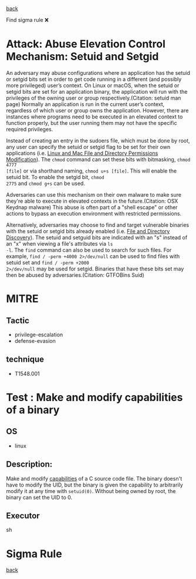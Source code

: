 
[back](../index.md)

Find sigma rule :x: 

# Attack: Abuse Elevation Control Mechanism: Setuid and Setgid 

An adversary may abuse configurations where an application has the setuid or setgid bits set in order to get code running in a different (and possibly more privileged) user’s context. On Linux or macOS, when the setuid or setgid bits are set for an application binary, the application will run with the privileges of the owning user or group respectively.(Citation: setuid man page) Normally an application is run in the current user’s context, regardless of which user or group owns the application. However, there are instances where programs need to be executed in an elevated context to function properly, but the user running them may not have the specific required privileges.

Instead of creating an entry in the sudoers file, which must be done by root, any user can specify the setuid or setgid flag to be set for their own applications (i.e. [Linux and Mac File and Directory Permissions Modification](https://attack.mitre.org/techniques/T1222/002)). The <code>chmod</code> command can set these bits with bitmasking, <code>chmod 4777 [file]</code> or via shorthand naming, <code>chmod u+s [file]</code>. This will enable the setuid bit. To enable the setgid bit, <code>chmod 2775</code> and <code>chmod g+s</code> can be used.

Adversaries can use this mechanism on their own malware to make sure they're able to execute in elevated contexts in the future.(Citation: OSX Keydnap malware) This abuse is often part of a "shell escape" or other actions to bypass an execution environment with restricted permissions.

Alternatively, adversaries may choose to find and target vulnerable binaries with the setuid or setgid bits already enabled (i.e. [File and Directory Discovery](https://attack.mitre.org/techniques/T1083)). The setuid and setguid bits are indicated with an "s" instead of an "x" when viewing a file's attributes via <code>ls -l</code>. The <code>find</code> command can also be used to search for such files. For example, <code>find / -perm +4000 2>/dev/null</code> can be used to find files with setuid set and <code>find / -perm +2000 2>/dev/null</code> may be used for setgid. Binaries that have these bits set may then be abused by adversaries.(Citation: GTFOBins Suid)

# MITRE
## Tactic
  - privilege-escalation
  - defense-evasion


## technique
  - T1548.001


# Test : Make and modify capabilities of a binary
## OS
  - linux


## Description:
Make and modify [capabilities](https://man7.org/linux/man-pages/man7/capabilities.7.html) of a C source code file.
The binary doesn't have to modify the UID, but the binary is given the capability to arbitrarily modify it at any time with `setuid(0)`.
Without being owned by root, the binary can set the UID to 0.


## Executor
sh

# Sigma Rule


[back](../index.md)
